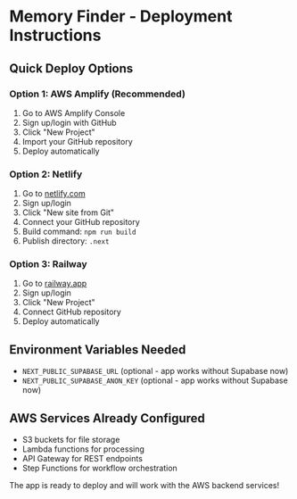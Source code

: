 # Memory Finder - Deployment Instructions

## Quick Deploy Options

### Option 1: AWS Amplify (Recommended)
1. Go to AWS Amplify Console
2. Sign up/login with GitHub
3. Click "New Project"
4. Import your GitHub repository
5. Deploy automatically

### Option 2: Netlify
1. Go to [netlify.com](https://netlify.com)
2. Sign up/login
3. Click "New site from Git"
4. Connect your GitHub repository
5. Build command: `npm run build`
6. Publish directory: `.next`

### Option 3: Railway
1. Go to [railway.app](https://railway.app)
2. Sign up/login
3. Click "New Project"
4. Connect GitHub repository
5. Deploy automatically

## Environment Variables Needed
- `NEXT_PUBLIC_SUPABASE_URL` (optional - app works without Supabase now)
- `NEXT_PUBLIC_SUPABASE_ANON_KEY` (optional - app works without Supabase now)

## AWS Services Already Configured
- S3 buckets for file storage
- Lambda functions for processing
- API Gateway for REST endpoints
- Step Functions for workflow orchestration

The app is ready to deploy and will work with the AWS backend services!

